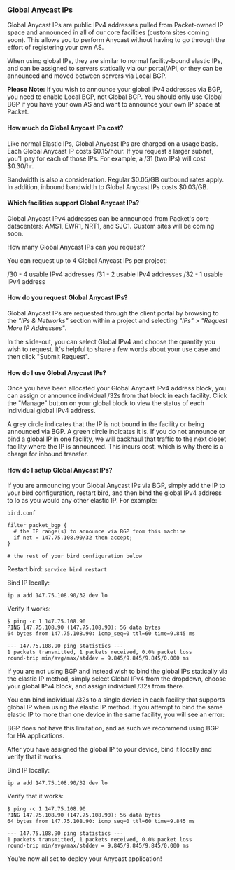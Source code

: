 <!--<meta>
{
    "title":"IPs: Global Anycast",
    "description":"Obtaining & Utilizing Global Anycast IPs",
    "date": "09/20/2019",
    "tag":["Network", Elastic IPs", "Anycast"]
}
</meta>-->

### Global Anycast IPs

Global Anycast IPs are public IPv4 addresses pulled from Packet-owned IP space and announced in all of our core facilities (custom sites coming soon). This allows you to perform Anycast without having to go through the effort of registering your own AS.

When using global IPs, they are similar to normal facility-bound elastic IPs, and can be assigned to servers statically via our portal/API, or they can be announced and moved between servers via Local BGP.


**Please Note:** If you wish to announce your global IPv4 addresses via BGP, you need to enable Local BGP, not Global BGP. You should only use Global BGP if you have your own AS and want to announce your own IP space at Packet.

#### How much do Global Anycast IPs cost?

Like normal Elastic IPs, Global Anycast IPs are charged on a usage basis. Each Global Anycast IP costs $0.15/hour. If you request a larger subnet, you'll pay for each of those IPs. For example, a /31 (two IPs) will cost $0.30/hr.

Bandwidth is also a consideration. Regular $0.05/GB outbound rates apply. In addition, inbound bandwidth to Global Anycast IPs costs $0.03/GB.

#### Which facilities support Global Anycast IPs?

Global Anycast IPv4 addresses can be announced from Packet's core datacenters: AMS1, EWR1, NRT1, and SJC1. Custom sites will be coming soon.

How many Global Anycast IPs can you request?

You can request up to 4 Global Anycast IPs per project:

/30 - 4 usable IPv4 addresses
/31 - 2 usable IPv4 addresses
/32 - 1 usable IPv4 address

#### How do you request Global Anycast IPs?

Global Anycast IPs are requested through the client portal by browsing to the _"IPs & Networks"_ section within a project and selecting _"IPs" > "Request More IP Addresses"_.

In the slide-out, you can select Global IPv4 and choose the quantity you wish to request. It's helpful to share a few words about your use case and then click "Submit Request".

#### How do I use Global Anycast IPs?

Once you have been allocated your Global Anycast IPv4 address block, you can assign or announce individual /32s from that block in each facility. Click the "Manage" button on your global block to view the status of each individual global IPv4 address.

A grey circle indicates that the IP is not bound in the facility or being announced via BGP. A green circle indicates it is. If you do not announce or bind a global IP in one facility, we will backhaul that traffic to the next closet facility where the IP is announced. This incurs cost, which is why there is a charge for inbound transfer.

#### How do I setup Global Anycast IPs?

If you are announcing your Global Anycast IPs via BGP, simply add the IP to your bird configuration, restart bird, and then bind the global IPv4 address to lo as you would any other elastic IP.  For example:

```
bird.conf

filter packet_bgp {
  # the IP range(s) to announce via BGP from this machine
  if net = 147.75.108.90/32 then accept;
}

# the rest of your bird configuration below
```

Restart bird: `service bird restart`

Bind IP locally:

`ip a add 147.75.108.90/32 dev lo`

Verify it works:

```
$ ping -c 1 147.75.108.90
PING 147.75.108.90 (147.75.108.90): 56 data bytes
64 bytes from 147.75.108.90: icmp_seq=0 ttl=60 time=9.845 ms

--- 147.75.108.90 ping statistics ---
1 packets transmitted, 1 packets received, 0.0% packet loss
round-trip min/avg/max/stddev = 9.845/9.845/9.845/0.000 ms
```

If you are not using BGP and instead wish to bind the global IPs statically via the elastic IP method, simply select Global IPv4 from the dropdown, choose your global IPv4 block, and assign individual /32s from there.

You can bind individual /32s to a single device in each facility that supports global IP when using the elastic IP method. If you attempt to bind the same elastic IP to more than one device in the same facility, you will see an error:

BGP does not have this limitation, and as such we recommend using BGP for HA applications.

After you have assigned the global IP to your device, bind it locally and verify that it works.

Bind IP locally:

`ip a add 147.75.108.90/32 dev lo`

Verify that it works:

```
$ ping -c 1 147.75.108.90
PING 147.75.108.90 (147.75.108.90): 56 data bytes
64 bytes from 147.75.108.90: icmp_seq=0 ttl=60 time=9.845 ms

--- 147.75.108.90 ping statistics ---
1 packets transmitted, 1 packets received, 0.0% packet loss
round-trip min/avg/max/stddev = 9.845/9.845/9.845/0.000 ms
```

You're now all set to deploy your Anycast application!

